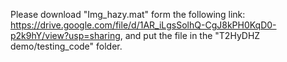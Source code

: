 Please download "Img_hazy.mat" form the following link: 
<https://drive.google.com/file/d/1AR_iLgsSolhQ-CgJ8kPH0KqD0-p2k9hY/view?usp=sharing>, 
and put the file in the "T2HyDHZ demo/testing_code" folder.
